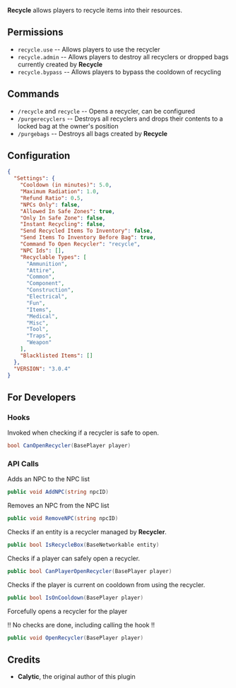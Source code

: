 **Recycle** allows players to recycle items into their resources.



## Permissions

* `recycle.use` -- Allows players to use the recycler
* `recycle.admin` -- Allows players to destroy all recyclers or dropped bags currently created by **Recycle**
* `recycle.bypass` -- Allows players to bypass the cooldown of recycling

## Commands

* `/recycle` and `recycle` -- Opens a recycler, can be configured
* `/purgerecyclers` -- Destroys all recyclers and drops their contents to a locked bag at the owner's position
* `/purgebags` -- Destroys all bags created by **Recycle**

## Configuration

```json
{
  "Settings": {
    "Cooldown (in minutes)": 5.0,
    "Maximum Radiation": 1.0,
    "Refund Ratio": 0.5,
    "NPCs Only": false,
    "Allowed In Safe Zones": true,
    "Only In Safe Zone": false,
    "Instant Recycling": false,
    "Send Recycled Items To Inventory": false,
    "Send Items To Inventory Before Bag": true,
    "Command To Open Recycler": "recycle",
    "NPC Ids": [],
    "Recyclable Types": [
      "Ammunition",
      "Attire",
      "Common",
      "Component",
      "Construction",
      "Electrical",
      "Fun",
      "Items",
      "Medical",
      "Misc",
      "Tool",
      "Traps",
      "Weapon"
    ],
    "Blacklisted Items": []
  },
  "VERSION": "3.0.4"
}
```

## For Developers

### Hooks

Invoked when checking if a recycler is safe to open.
```csharp
bool CanOpenRecycler(BasePlayer player)
```

### API Calls

Adds an NPC to the NPC list
```csharp
public void AddNPC(string npcID)
```

Removes an NPC from the NPC list
```csharp
public void RemoveNPC(string npcID)
```

Checks if an entity is a recycler managed by **Recycler**.
```csharp
public bool IsRecycleBox(BaseNetworkable entity)
```

Checks if a player can safely open a recycler.
```csharp
public bool CanPlayerOpenRecycler(BasePlayer player)
```

Checks if the player is current on cooldown from using the recycler.
```csharp
public bool IsOnCooldown(BasePlayer player)
```

Forcefully opens a recycler for the player

!! No checks are done, including calling the hook !!
```csharp
public void OpenRecycler(BasePlayer player)
```

## Credits

- **Calytic**, the original author of this plugin
